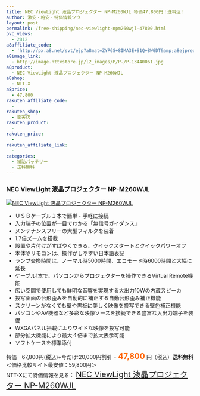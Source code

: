 ```yaml
---
title: NEC ViewLight 液晶プロジェクター NP-M260WJL 特価47,800円！送料込！
author: 激安・格安・特価情報ツウ
layout: post
permalink: /free-shipping/nec-viewlight-npm260wjl-47800.html
pvc_views:
  - 2812
a8affiliate_code:
  - 'http://px.a8.net/svt/ejp?a8mat=ZYP6S+8IMA3E+S1Q+BWGDT&amp;a8ejpredirect=http://nttxstore.jp/_II_P-13440061'
a8image_link:
  - http://image.nttxstore.jp/l2_images/P/P-/P-13440061.jpg
a8product:
  - NEC ViewLight 液晶プロジェクター NP-M260WJL
a8shop:
  - NTT-X
a8price:
  - 47,800
rakuten_affiliate_code:
  - 
rakuten_shop:
  - 楽天店
rakuten_product:
  - 
rakuten_price:
  - 
rakuten_affiliate_link:
  - 
categories:
  - 補助バッテリー
  - 送料無料
---
```

### NEC ViewLight 液晶プロジェクター NP-M260WJL

<div class="img-bg2 img_L">
  <a title="NEC ViewLight 液晶プロジェクター NP-M260WJL" href="http://px.a8.net/svt/ejp?a8mat=ZYP6S+8IMA3E+S1Q+BWGDT&a8ejpredirect=http://nttxstore.jp/_II_P-13440061" target="_blank"><img src="http://i1.wp.com/image.nttxstore.jp/l2_images/P/P-/P-13440061.jpg?resize=120%2C120" border="0" alt="NEC ViewLight 液晶プロジェクター NP-M260WJL" style="border: 0pt none;" data-recalc-dims="1" /></a>
</div>

<!--more-->

  * ＵＳＢケーブル１本で簡単・手軽に接続
  * 入力端子の位置が一目でわかる「無信号ガイダンス」
  * メンテナンスフリーの大型フィルタを装着
  * 1.7倍ズームを搭載
  * 設置や片付けがすばやくできる、クイックスタートとクイックパワーオフ
  * 本体やリモコンは、操作がしやすい日本語表記
  * ランプ交換時間は、ノーマル時5000時間、エコモード時6000時間と大幅に延長
  * ケーブル1本で、パソコンからプロジェクターを操作できるVirtual Remote機能
  * 広い空間で使用しても鮮明な音響を実現する大出力10Wの内蔵スピーカ
  * 投写画面の台形歪みを自動的に補正する自動台形歪み補正機能
  * スクリーンがなくても壁や黒板に美しく映像を投写できる壁色補正機能
  * パソコンやAV機器など多彩な映像ソースを接続できる豊富な入出力端子を装備
  * WXGAパネル搭載によりワイドな映像を投写可能
  * 部分拡大機能により最大４倍まで拡大表示可能
  * ソフトケースを標準添付

特価　67,800円(税込)+今だけ:20,000円割引 = <span style="color: #ff6600; font-size: 150%;"><strong>47,800</strong></span> 円（税込）**送料無料**  
＜価格比較サイト最安値：59,800円＞  
NTT-Xにて特価情報を見る： <span style="font-size: 150%;"><a href="http://px.a8.net/svt/ejp?a8mat=ZYP6S+8IMA3E+S1Q+BWGDT&a8ejpredirect=http://nttxstore.jp/_II_P-13440061" target="_blank">NEC ViewLight 液晶プロジェクター NP-M260WJL</a></span>